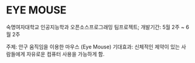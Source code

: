 # EYE MOUSE

숙명여자대학교 인공지능학과 오픈소스프로그래밍 팀프로젝트;
개발기간: 5월 2주 ~ 6월 2주

주제: 안구 움직임을 이용한 마우스 (Eye Mouse)
기대효과: 신체적인 제약이 있는 사람들에게 자유로운 컴퓨터 사용을 가능하게 함.
